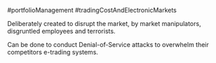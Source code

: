 #portfolioManagement #tradingCostAndElectronicMarkets 

Deliberately created to disrupt the market, 
	by market manipulators, disgruntled employees and terrorists. 

Can be done to conduct Denial-of-Service attacks to overwhelm their competitors e-trading systems. 